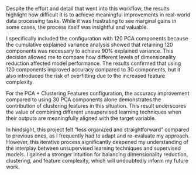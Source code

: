 Despite the effort and detail that went into this workflow, the results highlight how difficult it is to achieve meaningful improvements in real-world data processing tasks. While it was frustrating to see marginal gains in some cases, the process itself was insightful and valuable.

I specifically included the configuration with 120 PCA components because the cumulative explained variance analysis showed that retaining 120 components was necessary to achieve 90% explained variance. This decision allowed me to compare how different levels of dimensionality reduction affected model performance. The results confirmed that using 120 components improved accuracy compared to 30 components, but it also introduced the risk of overfitting due to the increased feature complexity.

For the PCA + Clustering Features configuration, the accuracy improvement compared to using 30 PCA components alone demonstrates the contribution of clustering features in this situation. This result underscores the value of combining different unsupervised learning techniques when their outputs are meaningfully aligned with the target variable.

In hindsight, this project felt “less organized and straightforward” compared to previous ones, as I frequently had to adapt and re-evaluate my approach. However, this iterative process significantly deepened my understanding of the interplay between unsupervised learning techniques and supervised models. I gained a stronger intuition for balancing dimensionality reduction, clustering, and feature complexity, which will undoubtedly inform my future work.